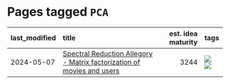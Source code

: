 # Pages tagged `PCA`

|last_modified|title|est. idea maturity|tags
|:---|:---|---:|:---|
|2024-05-07|[Spectral Reduction Allegory - Matrix factorization of movies and users](../pca_opus.md)|3244|[![](https://img.shields.io/badge/tag-PCA-7fe3bd)](../tags/PCA.md) [![](https://img.shields.io/badge/tag-publication-d548d8)](../tags/publication.md)|